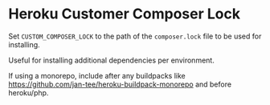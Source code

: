 # Heroku Customer Composer Lock

Set `CUSTOM_COMPOSER_LOCK` to the path of the `composer.lock` file to be used for installing.

Useful for installing additional dependencies per environment.

If using a monorepo, include after any buildpacks like https://github.com/jan-tee/heroku-buildpack-monorepo and before heroku/php.
